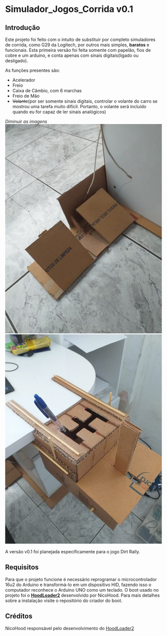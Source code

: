 # Simulador_Jogos_Corrida v0.1

## Introdução

Este projeto foi feito com o intuito de substituir por completo simuladores de corrida, como G29 da Logitech, por outros mais simples, **baratos** e funcionais. Esta primeira versão foi feita somente com papelão, fios de cobre e um arduino, e conta apenas com sinais digitais(ligado ou desligado).

As funções presentes são:
- Acelerador 
- Freio
- Caixa de Câmbio, com 6 marchas
- Freio de Mão
- ~~Volante~~(por ser somente sinais digitais, controlar o volante do carro se mostrou uma tarefa muito difícil. Portanto, o volante será incluído quando eu for capaz de ler sinais analógicos)

_Diminuir as imagens_
![](Imagens/pedais.jpeg)
![](Imagens/caixa_cambio.jpeg)

A versão v0.1 foi planejada especificamente para o jogo Dirt Rally.

## Requisitos

Para que o projeto funcione é necessário reprogramar o microcontrolador 16u2 do Arduino e transformá-lo em um dispositivo HID, fazendo isso o computador reconhece o Arduino UNO como um teclado. O boot usado no projeto foi o [**HoodLoader2**](https://github.com/NicoHood/HoodLoader2) desenvolvido por NicoHood. Para mais detalhes sobre a instalação visite o repositório do criador do boot.

## Créditos
NicoHood responsável pelo desenvolvimento do [HoodLoader2](https://github.com/NicoHood/HoodLoader2)
